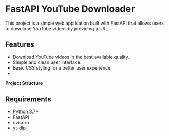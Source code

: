# FastAPI YouTube Downloader

This project is a simple web application built with FastAPI that allows users to download YouTube videos by providing a URL.

## Features

- Download YouTube videos in the best available quality.
- Simple and clean user interface.
- Basic CSS styling for a better user experience.
- 
 **Project Structure**

## Requirements

- Python 3.7+
- FastAPI
- uvicorn
- yt-dlp

